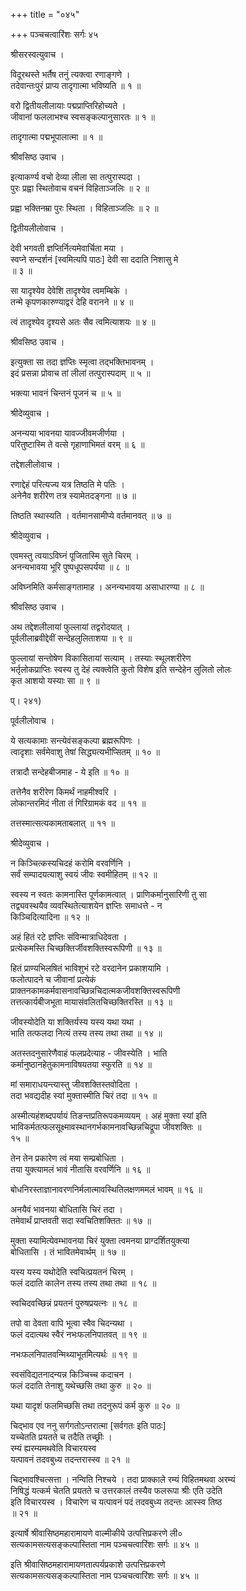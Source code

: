 +++
title = "०४५"

+++
पञ्चचत्वारिंशः सर्गः ४५   
  
श्रीसरस्वत्युवाच ।  
  
विदूरथस्ते भर्तैष तनुं त्यक्त्वा रणाङ्गणे ।  
तदेवान्तःपुरं प्राप्य तादृगात्मा भविष्यति ॥ १ ॥  
  
वरो द्वितीयलीलायाः पद्मप्राप्तिरिहोच्यते ।  
जीवानां फललाभश्च स्वसङ्कल्पानुसारतः ॥ १ ॥  
  
तादृगात्मा पद्मभूपालात्मा ॥ १ ॥  
  
श्रीवसिष्ठ उवाच ।  
  
इत्याकर्ण्य वचो देव्या लीला सा तत्पुरास्पदा ।  
पुरः प्रह्वा स्थितोवाच वचनं विहिताञ्जलिः ॥ २ ॥  
  
प्रह्वा भक्तिनम्रा पुरः स्थिता । विहिताञ्जलिः ॥ २ ॥  
  
द्वितीयलीलोवाच ।  
  
देवी भगवती ज्ञप्तिर्नित्यमेवार्चिता मया ।  
स्वप्ने सन्दर्शनं [स्वमित्यपि पाठः] देवी सा ददाति निशासु मे   
॥ ३ ॥  
  
सा यादृश्येव देवेशि तादृश्येव त्वमम्बिके ।  
तन्मे कृपणकारुण्याद्वरं देहि वरानने ॥ ४ ॥  
  
त्वं तादृश्येव दृश्यसे अतः सैव त्वमित्याशयः ॥ ४ ॥  
  
श्रीवसिष्ठ उवाच ।  
  
इत्युक्ता सा तदा ज्ञप्तिः स्मृत्वा तद्भक्तिभावनम् ।  
इदं प्रसन्ना प्रोवाच तां लीलां तत्पुरास्पदाम् ॥ ५ ॥  
  
भक्त्या भावनं चिन्तनं पूजनं च ॥ ५ ॥  
  
श्रीदेव्युवाच ।  
  
अनन्यया भावनया यावज्जीवमजीर्णया ।  
परितुष्टास्मि ते वत्से गृहाणाभिमतं वरम् ॥ ६ ॥  
  
तद्देशलीलोवाच ।  
  
रणाद्देहं परित्यज्य यत्र तिष्ठति मे पतिः ।  
अनेनैव शरीरेण तत्र स्यामेतदङ्गना ॥ ७ ॥  
  
तिष्ठति स्थास्यति । वर्तमानसामीप्ये वर्तमानवत् ॥ ७ ॥  
  
श्रीदेव्युवाच ।  
  
एवमस्तु त्वयाऽविघ्नं पूजितास्मि सुते चिरम् ।  
अनन्यभावया भूरि पुष्पधूपसपर्यया ॥ ८ ॥  
  
अविघ्नमिति कर्मसाङ्गतामाह । अनन्यभावया असाधारण्या ॥ ८ ॥  
  
श्रीवसिष्ठ उवाच ।  
  
अथ तद्देशलीलायां फुल्लायां तद्वरोदयात् ।  
पूर्वलीलाब्रवीद्देवीं सन्देहलुलिताशया ॥ ९ ॥  
  
फुल्लायां सन्तोषेण विकासितायां सत्याम् । तस्याः स्थूलशरीरेण   
भर्तृलोकप्राप्तिः स्वस्य तु देहं त्यक्त्वेति कुतो विशेष इति सन्देहेन लुलितो लोलः   
कृत आशयो यस्याः सा ॥ ९ ॥  
  
प्। २४१)  
    
पूर्वलीलोवाच ।  
  
ये सत्यकामाः सन्त्येवंसङ्कल्पा ब्रह्मरूपिणः ।  
त्वादृशाः सर्वमेवाशु तेषां सिद्ध्यत्यभीप्सितम् ॥ १० ॥  
  
तत्रादौ सन्देहबीजमाह - ये इति ॥ १० ॥  
  
तत्तेनैव शरीरेण किमर्थं नाहमीश्वरि ।  
लोकान्तरमिदं नीता तं गिरिग्रामकं वद ॥ ११ ॥  
  
तत्तस्मात्सत्यकामताबलात् ॥ ११ ॥  
  
श्रीदेव्युवाच ।  
  
न किञ्चित्कस्यचिदहं करोमि वरवर्णिनि ।  
सर्वं सम्पादयत्याशु स्वयं जीवः स्वमीहितम् ॥ १२ ॥  
  
स्वस्य न स्वतः कामनास्ति पूर्णकामत्वात् । प्राणिकर्मानुसारिणी तु सा   
तद्व्यवस्थयैव व्यवस्थितेत्याशयेन ज्ञप्तिः समाधत्ते - न   
किञ्चिदित्यादिना ॥ १२ ॥  
  
अहं हितं रटे ज्ञप्तिः संविन्मात्राधिदेवता ।  
प्रत्येकमस्ति चिच्छक्तिर्जीवशक्तिस्वरूपिणी ॥ १३ ॥  
  
हितं प्राण्यभिलषितं भाविशुभं रटे वरदानेन प्रकाशयामि ।   
फलोत्पादने च जीवानां प्रत्येकं   
प्राक्तनकामकर्मवासनावच्छिन्नचिदात्मकजीवशक्तिस्वरूपिणी   
तत्तत्कार्यबीजभूता मायासंवलितचिच्छक्तिरस्ति ॥ १३ ॥  
  
जीवस्योदेति या शक्तिर्यस्य यस्य यथा यथा ।  
भाति तत्फलदा नित्यं तस्य तस्य तथा तथा ॥ १४ ॥  
  
अतस्तदनुसारेणैवाहं फलप्रदेत्याह - जीवस्येति । भाति   
कर्मानुष्ठानहेतुकामनाविषयतया स्फुरति ॥ १४ ॥  
  
मां समाराधयन्त्यास्तु जीवशक्तिस्तवोदिता ।  
तदा भवद्यदीह स्यां मुक्तास्मीति चिरं तदा ॥ १५ ॥  
  
अस्मीत्यहंशब्दपर्यायं तिङन्तप्रतिरूपकमव्ययम् । अहं मुक्ता स्यां इति   
भाविकर्मतत्फलसूक्ष्मावस्थानगर्भकामनावच्छिन्नचिद्रूपा जीवशक्तिः ॥   
१५ ॥  
  
तेन तेन प्रकारेण त्वं मया सम्प्रबोधिता ।  
तया युक्त्यामलं भावं नीतासि वरवर्णिनि ॥ १६ ॥  
  
बोधनिरस्ताज्ञानावरणनिर्मलात्मावस्थितिलक्षणममलं भावम् ॥ १६ ॥  
  
अनयैवं भावनया बोधितासि चिरं तदा ।  
तमेवार्थं प्राप्तवती सदा स्वचितिशक्तितः ॥ १७ ॥  
  
मुक्ता स्यामित्येवम्भावनया चिरं युक्ता त्वमनया प्राग्दर्शितयुक्त्या   
बोधितासि । तं भावितमेवार्थम् ॥ १७ ॥  
  
यस्य यस्य यथोदेति स्वचित्प्रयतनं चिरम् ।  
फलं ददाति कालेन तस्य तस्य तथा तथा ॥ १८ ॥  
  
स्वचिदवच्छिन्नं प्रयतनं पुरुषप्रयत्नः ॥ १८ ॥  
  
तपो वा देवता वापि भूत्वा स्वैव चिदन्यथा ।  
फलं ददात्यथ स्वैरं नभःफलनिपातवत् ॥ १९ ॥  
  
नभःफलनिपातवन्मिथ्याभूतमित्यर्थः ॥ १९ ॥  
  
स्वसंविद्यतनादन्यन्न किञ्चिच्च कदाचन ।  
फलं ददाति तेनाशु यथेच्छसि तथा कुरु ॥ २० ॥  
  
यथा यादृशं फलमिच्छसि तथा तदनुरूपं कर्म कुरु ॥ २० ॥  
  
चिद्भाव एव ननु सर्गगतोऽन्तरात्मा [सर्वगतः इति पाठः]  
यच्चेतति प्रयतते च तदैति तच्छ्रीः ।  
रम्यं ह्यरम्यमथवेति विचारयस्व  
यत्पावनं तदवबुध्य तदन्तरास्स्व ॥ २१ ॥  
  
चिद्भावश्चित्सत्ता । नन्विति निश्चये । तदा प्राक्काले रम्यं विहितमथवा अरम्यं   
निषिद्धं यत्कर्म चेतति प्रयतते च उत्तरकालं तस्यैव फलरूपा श्रीः एति उदेति   
इति विचारयस्व । विचारेण च यत्पावनं पदं तदवबुध्य तदन्तः आस्स्व तिष्ठ   
॥ २१ ॥  
  
इत्यार्षे श्रीवासिष्ठमहारामायणे वाल्मीकीये उत्पत्तिप्रकरणे ली०   
सत्यकामसत्यसङ्कल्पास्तिता नाम पञ्चचत्वारिंशः सर्गः ॥ ४५ ॥  
  
इति श्रीवासिष्ठमहारामायणतात्पर्यप्रकाशे उत्पत्तिप्रकरणे   
सत्यकामसत्यसङ्कल्पास्तिता नाम पञ्चचत्वारिंशः सर्गः ॥ ४५ ॥  
  
  